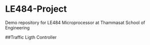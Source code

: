 # LE484-Project
Demo repository for LE484 Microprocessor at Thammasat School of Engineering

##Traffic Ligth Controller

